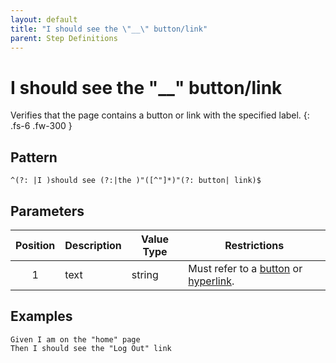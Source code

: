 ```yaml
---
layout: default
title: "I should see the \"__\" button/link"
parent: Step Definitions
---
```


# I should see the "\_\_" button/link

Verifies that the page contains a button or link with the specified label.
{: .fs-6 .fw-300 }

## Pattern

```
^(?: |I )should see (?:|the )"([^"]*)"(?: button| link)$
```

## Parameters

| Position | Description | Value Type | Restrictions                                                                                                                                      |
| :------: | ----------- | ---------- | ------------------------------------------------------------------------------------------------------------------------------------------------- |
|    1     | text        | string     | Must refer to a [button]({{site.baseurl}}/field_types.html#button-elements) or [hyperlink]({{site.baseurl}}/field_types.html#hyperlink-elements). |

## Examples

```gherkin
Given I am on the "home" page
Then I should see the "Log Out" link
```